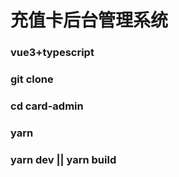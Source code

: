 # 充值卡后台管理系统

### vue3+typescript

### git clone
### cd card-admin
### yarn
### yarn dev || yarn build



